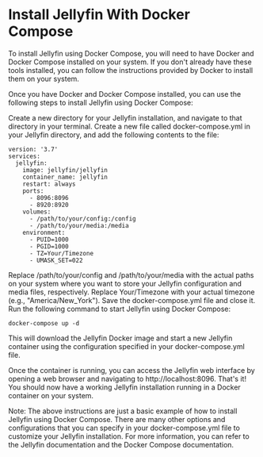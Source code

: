 # Install Jellyfin With Docker Compose


To install Jellyfin using Docker Compose, you will need to have Docker and Docker Compose installed on your system. If you don't already have these tools installed, you can follow the instructions provided by Docker to install them on your system.

Once you have Docker and Docker Compose installed, you can use the following steps to install Jellyfin using Docker Compose:

Create a new directory for your Jellyfin installation, and navigate to that directory in your terminal.
Create a new file called docker-compose.yml in your Jellyfin directory, and add the following contents to the file:

```
version: '3.7'
services:
  jellyfin:
    image: jellyfin/jellyfin
    container_name: jellyfin
    restart: always
    ports:
      - 8096:8096
      - 8920:8920
    volumes:
      - /path/to/your/config:/config
      - /path/to/your/media:/media
    environment:
      - PUID=1000
      - PGID=1000
      - TZ=Your/Timezone
      - UMASK_SET=022
```

Replace /path/to/your/config and /path/to/your/media with the actual paths on your system where you want to store your Jellyfin configuration and media files, respectively.
Replace Your/Timezone with your actual timezone (e.g., "America/New_York").
Save the docker-compose.yml file and close it.
Run the following command to start Jellyfin using Docker Compose:

```
docker-compose up -d

```

This will download the Jellyfin Docker image and start a new Jellyfin container using the configuration specified in your docker-compose.yml file.

Once the container is running, you can access the Jellyfin web interface by opening a web browser and navigating to http://localhost:8096.
That's it! You should now have a working Jellyfin installation running in a Docker container on your system.

Note: The above instructions are just a basic example of how to install Jellyfin using Docker Compose. There are many other options and configurations that you can specify in your docker-compose.yml file to customize your Jellyfin installation. For more information, you can refer to the Jellyfin documentation and the Docker Compose documentation.

